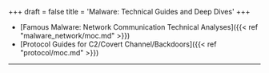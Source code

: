 +++
draft = false
title = 'Malware: Technical Guides and Deep Dives'
+++


- [Famous Malware: Network Communication Technical Analyses]({{< ref "malware_network/moc.md" >}})
- [Protocol Guides for C2/Covert Channel/Backdoors]({{< ref "protocol/moc.md" >}})




___
